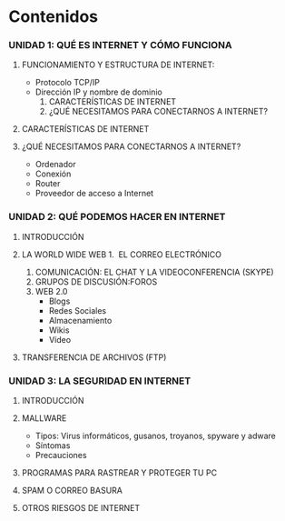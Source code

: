 
# Contenidos

### UNIDAD 1: QUÉ ES INTERNET Y CÓMO FUNCIONA

1. FUNCIONAMIENTO Y ESTRUCTURA DE INTERNET:
    - Protocolo TCP/IP
    - Dirección IP y nombre de dominio
        1. CARACTERÍSTICAS DE INTERNET
        1. ¿QUÉ NECESITAMOS PARA CONECTARNOS A INTERNET?

1. CARACTERÍSTICAS DE INTERNET
2. ¿QUÉ NECESITAMOS PARA CONECTARNOS A INTERNET?
    * Ordenador
    * Conexión
    * Router
    * Proveedor de acceso a Internet

### UNIDAD 2: QUÉ PODEMOS HACER EN INTERNET

1. INTRODUCCIÓN
1. LA WORLD WIDE WEB
    1.  EL CORREO ELECTRÓNICO
    1. COMUNICACIÓN: EL CHAT Y LA VIDEOCONFERENCIA (SKYPE)
    2. GRUPOS DE DISCUSIÓN:FOROS
    3. WEB 2.0
        - Blogs
        - Redes Sociales
        - Almacenamiento
        - Wikis
        - Vídeo

1. TRANSFERENCIA DE ARCHIVOS (FTP)

### UNIDAD 3: LA SEGURIDAD EN INTERNET

1. INTRODUCCIÓN
1. MALLWARE
    - Tipos: Virus informáticos, gusanos, troyanos, spyware y adware
    - Síntomas
    - Precauciones

1. PROGRAMAS PARA RASTREAR Y PROTEGER TU PC
1. SPAM O CORREO BASURA
1. OTROS RIESGOS DE INTERNET

